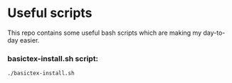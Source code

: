 # Useful scripts

This repo contains some useful bash scripts which are making my day-to-day easier.

### basictex-install.sh script:

`./basictex-install.sh`
